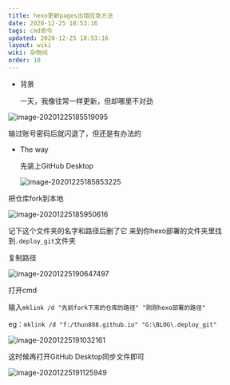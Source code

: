 ```yaml
---
title: hexo更新pages出错应急方法
date: 2020-12-25 18:53:16
tags: cmd命令
updated: 2020-12-25 18:53:16
layout: wiki
wiki: 杂物间
order: 10
---
```


- 背景

  一天，我像往常一样更新，但却哪里不对劲

![image-20201225185519095](https://raw.thun888.xyz/thun888/tuku/master/img/image-20201225185519095.png)

输过账号密码后就闪退了，但还是有办法的

- The way

  先装上GitHub Desktop

  ![image-20201225185853225](https://raw.thun888.xyz/thun888/tuku/master/img/image-20201225185853225.png)

把仓库fork到本地

![image-20201225185950616](https://raw.thun888.xyz/thun888/tuku/master/img/image-20201225185950616.png)

记下这个文件夹的名字和路径后删了它
来到你hexo部署的文件夹里找到`.deploy_git`文件夹

复制路径



![image-20201225190647497](https://raw.thun888.xyz/thun888/tuku/master/img/image-20201225190647497.png)

打开cmd

输入`mklink /d "先前fork下来的仓库的路径" "刚刚hexo部署的路径"`

eg：`mklink /d "f:/thun888.github.io" "G:\BLOG\.deploy_git"`

![image-20201225191032161](https://raw.thun888.xyz/thun888/tuku/master/img/image-20201225191032334.png)

这时候再打开GitHub Desktop同步文件即可



![image-20201225191125949](https://raw.thun888.xyz/thun888/tuku/master/img/image-20201225191125949.png)
